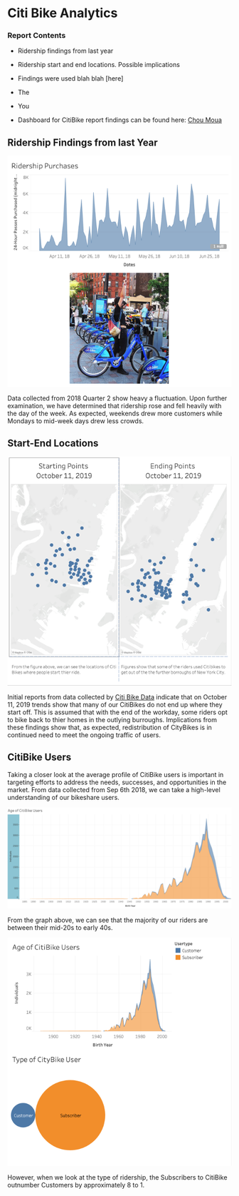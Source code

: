 # Citi Bike Analytics

### Report Contents

* Ridership findings from last year

* Ridership start and end locations.  Possible implications 

* Findings were used blah blah [here]

* The 

* You 

* Dashboard for CitiBike report findings can be found here:  [Chou Moua](https://public.tableau.com/profile/chou.moua/#!/)

## Ridership Findings from last Year
![Findings](RidershipQ2.png)

Data collected from 2018 Quarter 2 show heavy a fluctuation.  Upon further examination, we have determined that ridership rose and fell heavily with the day of the week.  As expected, weekends drew more customers while Mondays to mid-week days drew less crowds. 



## Start-End Locations

![Citi-Bikes](CitiBikeStartEnd.png)

Initial reports from data collected by [Citi Bike Data](https://www.citibikenyc.com/system-data) indicate that on October 11, 2019 trends show that many of our CitiBikes do not end up where they start off.  This is assumed that with the end of the workday, some riders opt to bike back to thier homes in the outlying burroughs.  Implications from these findings show that, as expected, redistribution of CityBikes is in continued need to meet the ongoing traffic of users. 



## CitiBike Users

Taking a closer look at the average profile of CitiBike users is important in targeting efforts to address the needs, successes, and opportunities in the market.  From data collected from Sep 6th 2018, we can take a high-level understanding of our bikeshare users.  

![Citi](DirectAge.png)

From the graph above, we can see that the majority of our riders are between their mid-20s to early 40s.

![Citi](CitiBikeUser.png)

However, when we look at the type of ridership, the Subscribers to CitiBike outnumber Customers by approximately 8 to 1. 
